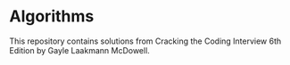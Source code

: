 # Algorithms

This repository contains solutions from Cracking the Coding Interview 6th Edition by Gayle Laakmann McDowell. 